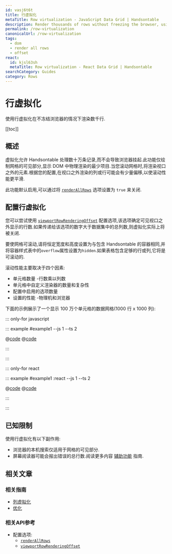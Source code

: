 ```yaml
---
id: vasj6t6t
title: 行虚拟化
metaTitle: Row virtualization - JavaScript Data Grid | Handsontable
description: Render thousands of rows without freezing the browser, using row virtualization.
permalink: /row-virtualization
canonicalUrl: /row-virtualization
tags:
  - dom
  - render all rows
  - offset
react:
  id: kjsl63sh
  metaTitle: Row virtualization - React Data Grid | Handsontable
searchCategory: Guides
category: Rows
---
```


# 行虚拟化

使用行虚拟化在不冻结浏览器的情况下渲染数千行.

[[toc]]

## 概述

虚拟化允许 Handsontable 处理数十万条记录,而不会导致浏览器挂起.此功能仅绘制网格的可见部分,显示 DOM 中物理渲染的最少项目.当您滚动网格时,将渲染视口之外的元素.根据您的配置,在视口之外渲染的列或行可能会有少量偏移,以使滚动性能更平滑.

此功能默认启用,可以通过将 [`renderAllRows`](@/api/options.md#renderallrows) 选项设置为 `true` 来关闭.

## 配置行虚拟化

您可以尝试使用 [`viewportRowRenderingOffset`](@/api/options.md#viewportrowrenderingoffset) 配置选项,该选项确定可见视口之外显示的行数.如果传递给该选项的数字大于数据集中的总列数,则虚拟化实际上将被关闭.

要使网格可滚动,请将恒定宽度和高度设置为与包含 Handsontable 的容器相同,并将容器样式表中的`overflow`属性设置为`hidden`.如果表格包含足够的行或列,它将是可滚动的.

滚动性能主要取决于四个因素:

- 单元格数量 -行数乘以列数
- 单元格中自定义渲染器的数量和复杂性
- 配置中启用的选项数量
- 设置的性能 -物理机和浏览器

下面的示例展示了一个显示 100 万个单元格的数据网格(1000 行 x 1000 列):

::: only-for javascript

::: example #example1 --js 1 --ts 2

@[code](@/content/guides/rows/row-virtualization/javascript/example1.js)
@[code](@/content/guides/rows/row-virtualization/javascript/example1.ts)

:::

:::

::: only-for react

::: example #example1 :react --js 1 --ts 2

@[code](@/content/guides/rows/row-virtualization/react/example1.jsx)
@[code](@/content/guides/rows/row-virtualization/react/example1.tsx)

:::

:::

## 已知限制

使用行虚拟化有以下副作用:

- 浏览器的本机搜索仅适用于网格的可见部分.
- 屏幕阅读器可能会报出错误的总行数.阅读更多内容
  [辅助功能](@/guides/accessibility/accessibility/accessibility.md#disabling-dom-virtualization-for-improved-accessibility) 指南.

## 相关文章

### 相关指南

- [列虚拟化](@/guides/columns/column-virtualization/column-virtualization.md)
- [优化](@/guides/optimization/performance/performance.md)

### 相关API参考

- 配置选项:
  - [`renderAllRows`](@/api/options.md#renderallrows)
  - [`viewportRowRenderingOffset`](@/api/options.md#viewportrowrenderingoffset)
